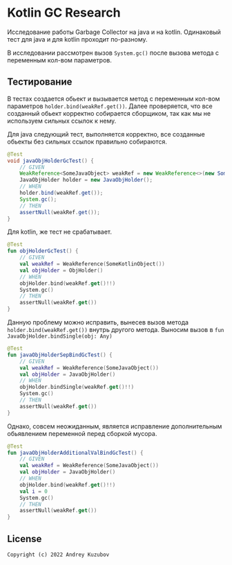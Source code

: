 # Kotlin GC Research

Исследование работы Garbage Collector на java и на kotlin.
Одинаковый тест для java и для kotlin проходит по-разному.

В исследовании рассмотрен вызов `System.gc()` 
после вызова метода с переменным кол-вом параметров. 

## Тестирование 

В тестах создается обьект и вызывается метод с переменным кол-вом параметров `holder.bind(weakRef.get())`.
Далее проверяется, что все созданный обьект корректно собирается сборщиком, так как мы не используем сильных ссылок к нему.  

Для java следующий тест, выполняется корректно, 
все созданные обьекты без сильных ссылок правильно собираются.

``` java
@Test
void javaObjHolderGcTest() {
    // GIVEN
    WeakReference<SomeJavaObject> weakRef = new WeakReference<>(new SomeJavaObject());
    JavaObjHolder holder = new JavaObjHolder();
    // WHEN
    holder.bind(weakRef.get());
    System.gc();
    // THEN
    assertNull(weakRef.get());
}
```

Для kotlin, же тест не срабатывает. 

```kotlin
@Test
fun objHolderGcTest() {
    // GIVEN
    val weakRef = WeakReference(SomeKotlinObject())
    val objHolder = ObjHolder()
    // WHEN
    objHolder.bind(weakRef.get()!!)
    System.gc()
    // THEN
    assertNull(weakRef.get())
}
```

Данную проблему можно исправить, вынесев вызов метода  `holder.bind(weakRef.get())` внутрь другого метода. 
Выносим вызов в `fun JavaObjHolder.bindSingle(obj: Any)`

```kotlin
@Test
fun javaObjHolderSepBindGcTest() {
    // GIVEN
    val weakRef = WeakReference(SomeJavaObject())
    val objHolder = JavaObjHolder()
    // WHEN
    objHolder.bindSingle(weakRef.get()!!)
    System.gc()
    // THEN
    assertNull(weakRef.get())
}
```

Однако, совсем неожиданным, является исправление дополнительным обьявлением переменной перед сборкой мусора.

```kotlin
@Test
fun javaObjHolderAdditionalValBindGcTest() {
    // GIVEN
    val weakRef = WeakReference(SomeJavaObject())
    val objHolder = JavaObjHolder()
    // WHEN
    objHolder.bind(weakRef.get()!!)
    val i = 0
    System.gc()
    // THEN
    assertNull(weakRef.get())
}
```

## License

```
Copyright (c) 2022 Andrey Kuzubov
```

